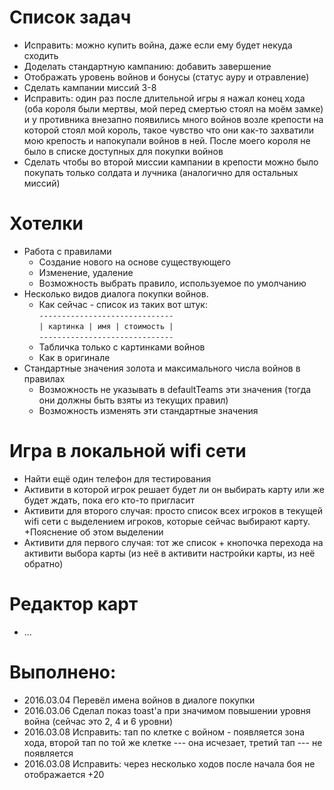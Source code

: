 # Список задач

* Исправить: можно купить война, даже если ему будет некуда сходить
* Доделать стандартную кампанию: добавить завершение
* Отображать уровень войнов и бонусы (статус ауру и отравление)
* Сделать кампании миссий 3-8
* Исправить: один раз после длительной игры я нажал конец хода (оба короля были мертвы, мой перед смертью стоял на моём замке) и у противника внезапно появились много войнов возле крепости на которой стоял мой король, такое чувство что они как-то захватили мою крепость и напокупали войнов в ней. После моего короля не было в списке доступных для покупки войнов
* Сделать чтобы во второй миссии кампании в крепости можно было покупать только солдата и лучника (аналогично для остальных миссий)

# Хотелки
* Работа с правилами
  * Создание нового на основе существующего
  * Изменение, удаление
  * Возможность выбрать правило, используемое по умолчанию
* Несколько видов диалога покупки войнов.
  * Как сейчас - список из таких вот штук:  
  ``------------------------------``  
  ``| картинка | имя | стоимость |``  
  ``------------------------------``  
  * Табличка только с картинками войнов
  * Как в оригинале
* Стандартные значения золота и максимального числа войнов в правилах
  * Возможность не указывать в defaultTeams эти значения (тогда они должны быть взяты из текущих правил)
  * Возможность изменять эти стандартные значения

# Игра в локальной wifi сети
* Найти ещё один телефон для тестирования
* Активити в которой игрок решает будет ли он выбирать карту или же будет ждать, пока его кто-то пригласит
* Активити для второго случая: просто список всех игроков в текущей wifi сети с выделением игроков, которые сейчас выбирают карту. +Пояснение об этом выделении
* Активити для первого случая: тот же список + кнопочка перехода на активити выбора карты (из неё в активити настройки карты, из неё обратно)

# Редактор карт 
* ...

# Выполнено:
* 2016.03.04 Перевёл имена войнов в диалоге покупки
* 2016.03.06 Сделал показ toast'а при значимом повышении уровня война (сейчас это 2, 4 и 6 уровни)
* 2016.03.08 Исправить: тап по клетке с войном - появляется зона хода, второй тап по той же клетке --- она исчезает, третий тап --- не появляется
* 2016.03.08 Исправить: через несколько ходов после начала боя не отображается +20
